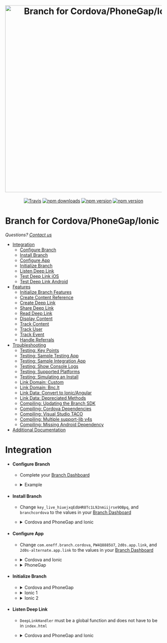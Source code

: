 <h1 align="center">
  <a href="https://branch.io"><img src="http://i.imgur.com/Y5EPQTo.png" alt="Branch for Cordova/PhoneGap/Ionic" width="600"></a>
</h1>
<p align="center">
  <a href="https://travis-ci.org/BranchMetrics/cordova-ionic-phonegap-branch-deep-linking"><img src="https://img.shields.io/travis/BranchMetrics/cordova-ionic-phonegap-branch-deep-linking/master.svg" alt="Travis"></a>
  <a href="https://www.npmjs.com/package/branch-cordova-sdk"><img src="https://img.shields.io/npm/dt/branch-cordova-sdk.svg" alt="npm downloads"></a>
  <a href="https://www.npmjs.com/package/branch-cordova-sdk"><img src="https://img.shields.io/npm/v/branch-cordova-sdk.svg" alt="npm version"></a>
  <a href="https://www.npmjs.com/package/branch-cordova-sdk"><img src="https://img.shields.io/npm/l/branch-cordova-sdk.svg" alt="npm version"></a>
</p>

# Branch for Cordova/PhoneGap/Ionic
*Questions? [Contact us](https://support.branch.io/support/tickets/new)*

- [Integration](#integration)
  - [Configure Branch](#configure-branch)
  - [Install Branch](#install-branch)
  - [Configure App](#configure-app)
  - [Initialize Branch](#initialize-branch)
  - [Listen Deep Link](#listen-deep-link)
  - [Test Deep Link iOS](#test-deep-link-ios)
  - [Test Deep Link Android](#test-deep-link-android)
- [Features](#features)
  - [Initialize Branch Features](#initialize-branch-features)
  - [Create Content Reference](#create-content-reference)
  - [Create Deep Link](#create-deep-link)
  - [Share Deep Link](#share-deep-link)
  - [Read Deep Link](#read-deep-link)
  - [Display Content](#display-content)
  - [Track Content](#track-content)
  - [Track User](#track-user)
  - [Track Event](#track-event)
  - [Handle Referrals](#handle-referrals)
- [Troubleshooting](#troubleshooting)
  - [Testing: Key Points](#testing-key-points) 
  - [Testing: Sample Testing App](#testing-sample-testing-app)
  - [Testing: Sample Integration App](#testing-sample-integration-app)
  - [Testing: Show Console Logs](#testing-show-console-logs)
  - [Testing: Supported Platforms](#testing-supported-platforms)
  - [Testing: Simulating an Install](#testing-simulating-an-install)
  - [Link Domain: Custom](#link-domain-custom)
  - [Link Domain: Bnc.lt](#link-domain-bnclt)
  - [Link Data: Convert to Ionic/Angular](#link-data-convert-to-ionicangular)
  - [Link Data: Depreciated Methods](#link-data-depreciated-methods)
  - [Compiling: Updating the Branch SDK](#compiling-updating-the-branch-sdk)
  - [Compiling: Cordova Dependencies](#compiling-cordova-dependencies)
  - [Compiling: Visual Studio TACO](#compiling-visual-studio-taco)
  - [Compiling: Multiple support-lib v4s](#compiling-multiple-support-lib-v4s)
  - [Compiling: Missing Android Dependency](#compiling-missing-android-dependency)
- [Additional Documentation](#additional-documentation)

# Integration

- #### Configure Branch

  - Complete your [Branch Dashboard](https://dashboard.branch.io/settings/link)
  
  - <details><summary>Example</summary>
    ![image](http://i.imgur.com/tkEolFM.png)
    </details>

- #### Install Branch

  - Change `key_live_hiuejxqEdbHR8Tc1L92nmiijrse9OBpq`, and `branchcordova` to the values in your [Branch Dashboard](https://dashboard.branch.io/settings/link)

  - <details><summary>Cordova and PhoneGap and Ionic</summary>
    ```sh
    # terminal
    cordova plugin remove io.branch.sdk;
    cordova plugin add branch-cordova-sdk --variable BRANCH_KEY=key_live_hiuejxqEdbHR8Tc1L92nmiijrse9OBpq --variable URI_SCHEME=branchcordova;
    ```
    </details>

- #### Configure App

  - Change `com.eneff.branch.cordova`, `PW4Q8885U7`, `2d0s.app.link`, and `2d0s-alternate.app.link` to the values in your [Branch Dashboard](https://dashboard.branch.io/settings/link)

  - <details><summary>Cordova and Ionic</summary>
    ```xml
    <!-- sample config.xml -->
    <widget id="com.eneff.branch.cordova" version="0.0.1" xmlns="http://www.w3.org/ns/widgets" xmlns:cdv="http://cordova.apache.org/ns/1.0">
      <branch-config>
        <ios-team-id value="PW4Q8885U7"/>
        <host name="2d0s.app.link" scheme="https" />
        <host name="2d0s-alternate.app.link" scheme="https" />
      </branch-config>
    ```
    </details>

  - <details><summary>PhoneGap</summary>
    ```xml
    <!-- sample config.xml -->
    <widget id="com.eneff.branch.cordova" version="1.0.0" xmlns="http://www.w3.org/ns/widgets" xmlns:gap="http://phonegap.com/ns/1.0">
      <branch-config>
        <ios-team-id value="PW4Q8885U7"/>
        <host name="2d0s.app.link" scheme="https" />
        <host name="2d0s-alternate.app.link" scheme="https" />
      </branch-config>
    ```
    </details>

- #### Initialize Branch

  - <details><summary>Cordova and PhoneGap</summary>  
    ```js
    // sample index.js
    var app = {
      initialize: function() {
        this.bindEvents();
      },

      bindEvents: function() {
        document.addEventListener("deviceready", this.onDeviceReady, false);
      },
      onDeviceReady: function() {
        BranchInit(true);
      },

      function BranchInit(isDebug) {
        Branch.setDebug(isDebug); // for development and debugging only
        Branch.initSession().then(function(res) {
          console.log(res);
        }).catch(function(err) {
          console.error(err);
        });
      }
    };
    
    app.initialize();
    ```
    </details>

  - <details><summary>Ionic 1</summary>
    ```js
    // sample app.js
    .run(function($ionicPlatform) {
      $ionicPlatform.ready(function() {

        $ionicPlatform.on("deviceready", function(){
          BranchInit(true);
        });

        function BranchInit(isDebug) {
          Branch.setDebug(isDebug); // for development and debugging only
          Branch.initSession().then(function(res) {
            console.log(res);
          }).catch(function(err) {
            console.error(err);
          });
        }
      });
    })
    ```
    </details>

  - <details><summary>Ionic 2</summary>
    ```typescript
    // sample app.component.js
    declare var Branch;

    @Component({
      // ...
    })

    export class MyApp {
      constructor(platform: Platform) {
        platform.ready().then(() => {

          // Branch
          Branch.setDebug(isDebug); // for development and debugging only
          Branch.initSession().then(function(res) {
            console.log(res);
          }).catch(function(err) {
            console.error(err);
          });
        });
      }
    }
    ```
    </details>

- #### Listen Deep Link

  - `DeepLinkHandler` must be a global function and does not have to be in `index.html`

  - <details><summary>Cordova and PhoneGap and Ionic</summary>
    ```html
    <!-- sample index.html -->
        <script>
          // required
          function DeepLinkHandler(data) {
            if (data) {
              alert("Data Link handler response: " + JSON.stringify(data));
            }
          }

          // optional
          function NonBranchLinkHandler(data) {
            if (data) {
              alert("Non-Branch Link Detected: " + JSON.stringify(data));
            }
          }
        </script>
      </body>
    </html>
    ```
    </details>

- #### Test Deep Link iOS

  - Wait 15 minutes after saving changes on the [Branch Dashboard](https://dashboard.branch.io/settings/link)

  - Create a deep link from the [Branch Marketing Dashboard](https://dashboard.branch.io/marketing)

  - Delete your app from the device *(reset the Apple AASA scraping)*

  - Compile your app *(`cordova build ios` `phonegap build ios` `ionic build ios`)*

  - Launch your app to device from Xcode *(not TestFlight or Simulator)*

  - Paste deep link in Apple Notes

  - Long press on the deep link *(not 3D Touch)*

  - Click `Open in "APP_NAME"` to open app

  - <details><summary>Example</summary>
    ![image](http://i.imgur.com/VJVICXd.png)
    </details>

- #### Test Deep Link Android

  - Wait 30 minutes after saving changes on the [Branch Dashboard](https://dashboard.branch.io/settings/link)

  - Create a deep link from the [Branch Marketing Dashboard](https://dashboard.branch.io/marketing)

  - Delete your app from the device

  - Compile your app *(`cordova build android` `phonegap build android` `ionic build android`)*

  - Launch your app to device

  - Paste deep link in Google Hangouts

  - Tap on the deep link to open app

# Features

- #### Initialize Branch Features

  - Load Branch into your app. Must be called on `deviceReady`

  - <details><summary>Example</summary>
    ```js
    // for development and debugging only
    Branch.setDebug(isDebug);

    // sync with Mixpanel if installed
    Branch.setMixpanelToken('your_mixpanel_token');

    // init Branch
    Branch.initSession().then(function(res) {
      console.log(res);
    }).catch(function(err) {
      console.error(err);
    });
    ```
    </details>

- #### Create Content Reference

  - The Branch Universal Object encapsulates the thing you want to share (content or user)

  - <details><summary>Properties</summary>

    | Key | Default | Usage | Link Property
    | --- | :-: | --- | :-:
    | canonicalIdentifier | | **(Required)** This is the unique identifier for content that will help Branch dedupe across many instances of the same thing. Suitable options: a website with pathing, or a database with identifiers for entities | `$canonical_identifier`
    | canonicalUrl | | The canonical URL, used for SEO purposes | `$canonical_url`
    | title | | The name for the piece of content | `$og_title`
    | contentDescription | | A description for the content | `$og_description`
    | contentImageUrl | | The image URL for the content | `$og_image_url `
    | price | | The price of the item | `$amount`
    | currency | | The currency representing the price in ISO 4217 currency code | `$currency`
    | contentIndexMode | `"public"` | Can be set to either `"public"` or `"private"`. Public indicates that you’d like this content to be discovered by other apps. | `$publicly_indexable`
    | contentMetadata | | Any custom key-value data e.g. `{ "custom": "data" }`
    </details>

  - <details><summary>Example</summary>
    ```js
    // only canonicalIdentifier is required
    var properties = {
        canonicalIdentifier: "123",
        canonicalUrl: "http://example.com/123",
        title: "Content 123",
        contentDescription: "Content 123 " + Date.now(),
        contentImageUrl: "http://lorempixel.com/400/400",
        price: 12.12,
        currency: "GBD",
        contentIndexingMode: "private",
        contentMetadata: {
            "custom": "data",
            "testing": 123,
            "this_is": true
        }
    };

    // create a branchUniversalObj variable to reference with other Branch methods
    var branchUniversalObj = null;
    Branch.createBranchUniversalObject(properties).then(function(res) {
        branchUniversalObj = res;
        alert("Response: " + JSON.stringify(res));
    }).catch(function(err) {
        alert("Error: " + JSON.stringify(err));
    });
    ```
    </details>

- #### Create Deep Link

  - Creates a deep link URL with encapsulated data

  - Needs a [Branch Universal Object](#create-content-reference)

  - <details><summary>Analytics</summary>

    | Key | Default | Usage
    | --- | :-: | ---
    | channel | | Use channel to tag the route that your link reaches users. For example, tag links with `"Facebook"` or `"LinkedIn"` to help track clicks and installs through those paths separately
    | feature | | This is the feature of your app that the link might be associated with. For example, if you had built a referral program, you would label links with the feature ‘referral’
    | campaign | | Use this field to organize the links by actual campaign. For example, if you launched a new feature or product and want to run a campaign around that
    | stage | | Use this to categorize the progress or category of a user when the link was generated. For example, if you had an invite system accessible on level 1, level 3 and 5, you could differentiate links generated at each level with this parameter
    | tags | | This is a free form entry with unlimited values `["string"]`. Use it to organize your link data with labels that don’t fit within the bounds of the above
    | alias | | Specify a link alias in place of the standard encoded short URL e.g. `yourdomain.com/youralias`. Link aliases are unique, immutable objects that cannot be deleted. Aliases on the legacy `bnc.lt` domain are incompatible with Universal Links and Spotlight
    | type | `0` | Set to `1` to limit deep linking behavior of the generated link to a single use. Set type to `2` to make link show up under [Marketing Dashboard](https://dashboard.branch.io/marketing)
    </details>

  - <details><summary>Properties</summary>

    - <details><summary>Custom Data</summary>

      | Key | Value | Usage
      | --- | :-: | ---
      | random | `123` | Any key-value pair
      | hello | `"world"` | Any key-value pair
      | custom_data | `true` | Any key-value pair
      </details>

    - <details><summary>Redirection</summary>

      | Key | Default | Usage
      | --- | :-: | ---
      | $fallback_url | | Change the redirect endpoint for all platforms - so you don’t have to enable it by platform. Note that Branch will forward all robots to this URL, overriding any OG tags entered in the link.  System-wide Default URL (set in Link Settings)
      | $desktop_url | | Change the redirect endpoint on desktops Text-Me-The-App page (set in Link Settings)
      | $ios_url | | Change the redirect endpoint for iOS  App Store page for your app (set in Link Settings)
      | $ipad_url | | Change the redirect endpoint for iPads `$ios_url` value
      | $android_url  | | Change the redirect endpoint for Android  Play Store page for your app (set in Link Settings)
      | $windows_phone_url  | | Change the redirect endpoint for Windows OS Windows Phone default URL (set in Link Settings)
      | $blackberry_url | | Change the redirect endpoint for Blackberry OS  BlackBerry default URL (set in Link Settings)
      | $fire_url | | Change the redirect endpoint for Amazon Fire OS Fire default URL (set in Link Settings)
      | $ios_wechat_url | | Change the redirect endpoint for WeChat on iOS devices `$ios_url value`
      | $android_wechat_url | | Change the redirect endpoint for WeChat on Android devices  `$android_url` value
      | $after_click_url | | URL redirect to after the main click redirect has completed
      | $web_only | `false` | Force to open the `$fallback_url` instead of the app
      </details>

    - <details><summary>Deep Link</summary>

      | Key | Default | Usage
      | --- | :-: | ---
      | $deeplink_path | `open?link_click_id=1234` | Set the deep link path for all platforms - so you don’t have to enable it by platform. When the Branch SDK receives a link with this parameter set, it will automatically load the custom URI path contained within
      | $android_deeplink_path | | Set the deep link path for Android apps When the Branch SDK receives a link with this parameter set, it will automatically load the custom URI path contained within
      | $ios_deeplink_path | | Set the deep link path for iOS apps. When the Branch SDK receives a link with this parameter set, it will automatically load the custom URI path contained within
      | $match_duration | `7200` | Lets you control the fingerprinting match timeout (the time that a click will wait for an app open to match) also known as attribution window. Specified in seconds
      | $always_deeplink | `true` | Set to `false` to make links always fall back to your mobile site. Does not apply to Universal Links or Android App Links.
      | $ios_redirect_timeout | `750` | Control the timeout that the client-side JS waits after trying to open up the app before redirecting to the App Store. Specified in milliseconds
      | $android_redirect_timeout | `750` | Control the timeout that the clientside JS waits after trying to open up the app before redirecting to the Play Store. Specified in milliseconds
      | $one_time_use | `false` | Set to `true` to limit deep linking behavior of the generated link to a single use. Can also be set using type
      | $custom_sms_text | | Text for SMS link sent for desktop clicks to this link. Must contain `{{ link }}` Value of Text me the app page in Settings
      </details>

    - <details><summary>Content</summary>

      | Key | Default | Usage
      | --- | :-: | ---
      | $publicly_indexable | `1` | Cannot modify here. Needs to be set by the Branch Universal Object
      | $keywords | | Keywords for which this content should be discovered by. Just assign an array of strings with the keywords you’d like to use
      | $canonical_identifier | | This is the unique identifier for content that will help Branch dedupe across many instances of the same thing. Suitable options: a website with pathing, or a database with identifiers for entities
      | $exp_date | `0` | Cannot modify here. Needs to be set by the Branch Universal Object
      | $content_type | | This is a label for the type of content present. Apple recommends that you use uniform type identifier as described here
      </details>

    - <details><summary>DeepView</summary>

      | Key | Default | Usage
      | --- | :-: | ---
      | $ios_deepview | `default_template` | The name of the deepview template to use for iOS
      | $android_deepview | `default_template` | The name of the deepview template to use for Android
      | $desktop_deepview | `default_template` | The name of the deepview template to use for the Desktop
      </details>

    - <details><summary>Open Graph</summary>

      | Key | Default | Usage
      | --- | :-: | ---
      | $og_title | | Set the title of the link as it will be seen in social media displays
      | $og_description | | Set the description of the link as it will be seen in social media displays
      | $og_image_url | | Set the image of the link as it will be seen in social media displays
      | $og_image_width | | Set the image’s width in pixels for social media displays
      | $og_image_height | | Set the image’s height in pixels for social media displays
      | $og_video | | Set a video as it will be seen in social media displays
      | $og_url | | Set the base URL of the link as it will be seen in social media displays
      | $og_type | | Set the type of custom card format link as it will be seen in social media displays
      | $og_redirect | | (Advanced, not recommended) Set a custom URL that we redirect the social media robots to in order to retrieve all the appropriate tags
      | $og_app_id | | (Rarely used) Sets the app id tag
      </details>

    - <details><summary>Twitter</summary>

      | Key | Default | Usage
      | --- | :-: | ---
      | $twitter_card | | Set the Twitter card type of the link
      | $twitter_title | | Set the title of the Twitter card
      | $twitter_description | | Set the description of the Twitter card
      | $twitter_image_url | | Set the image URL for the Twitter card
      | $twitter_site | | Set the site for Twitter
      | $twitter_app_country | | Set the app country for the app card
      | $twitter_player | | Set the video player’s URL. Defaults to the value of `$og_video`.
      | $twitter_player_width | | Set the player’s width in pixels
      | $twitter_player_height | | Set the player’s height in pixels
      </details>

    </details>

  - <details><summary>Example</summary>
    ```js
    // optional fields
    var analytics = {
        channel: "channel",
        feature: "feature",
        campaign: "campaign",
        stage: "stage",
        tags: ["one","two","three"]
    };

    // optional fields
    var properties = {
        $fallback_url: "www.example.com",
        $desktop_url: "www.desktop.com",
        $android_url: "www.android.com",
        $ios_url: "www.ios.com",
        $ipad_url: "www.ipad.com",
        more_custom: "data",
        even_more_custom: true,
        this_is_custom: 41231
    };

    branchUniversalObj.generateShortUrl(analytics, properties).then(function(res) {
        alert(JSON.stringify(res.url));
    }).catch(function(err) {
        alert(JSON.stringify(err));
    });
    ```
    </details>

- #### Share Deep Link

  -  Will generate a Branch deep link and tag it with the channel the user selects

  - Needs a [Branch Universal Object](#create-content-reference)

  - `Analytics` and `Properties` use the same key-value pairs as [Create Deep Link](#create-deep-link)

  - <details><summary>Example</summary>
    ```js
    // optional fields
    var analytics = {
        channel: "channel",
        feature: "feature",
        campaign: "campaign",
        stage: "stage",
        tags: ["one","two","three"]
    };

    // optional fields
    var properties = {
        $fallback_url: "www.example.com",
        $desktop_url: "www.desktop.com",
        $android_url: "www.android.com",
        $ios_url: "www.ios.com",
        $ipad_url: "www.ipad.com",
        more_custom: "data",
        even_more_custom: true,
        this_is_custom: 41231
    };

    var message = "Check out this link";

    // optional listeners (must be called before showShareSheet)
    branchUniversalObj.onShareSheetLaunched(function(res) {
      // android only
      alert(JSON.stringify(res));
    });
    branchUniversalObj.onShareSheetDismissed(function(res) {
      alert(JSON.stringify(res));
    });
    branchUniversalObj.onLinkShareResponse(function(res) {
      alert(JSON.stringify(res));
    });
    branchUniversalObj.onChannelSelected(function(res) {
      // android only
      alert(JSON.stringify(res));
    });

    // share sheet
    branchUniversalObj.showShareSheet(analytics, properties, message);
    ```
    </details>

- #### Read Deep Link

  - Retrieve Branch data from a deep link

  - Best practice to receive data from `DeepLinkHandler` listener

  - <details><summary>Example (listener)</summary>
    > must be global functions

    ```js
    // required
    function DeepLinkHandler(data) {
      if (data) {
        // window.location = "#/tab/chats/3"; // navigate to page based on data
        alert("Data Link handler response: " + JSON.stringify(data));
      }
    }

    // optional
    function NonBranchLinkHandler(data) {
      if (data) {
        alert("Non-branch link found: " + JSON.stringify(data));
      }
    }
    ```
    </details>

  - <details><summary>Example (first data)</summary>
    ```js
    Branch.getFirstReferringParams().then(function(res) {
      alert("Response: " + JSON.stringify(res));
    }).catch(function(err) {
      alert("Error: " + JSON.stringify(err));
    });
    ```
    </details>

  - <details><summary>Example (latest data)</summary>
    ```js
    Branch.getLatestReferringParams().then(function(res) {
      alert("Response: " + JSON.stringify(res));
    }).catch(function(err) {
      alert("Error: " + JSON.stringify(err));
    });
    ```
    </details>

- #### Show Content

  - List content on iOS Spotlight

  - Needs a [Branch Universal Object](#create-content-reference)

  - <details><summary>Example</summary>
    ```js
    branchUniversalObj.listOnSpotlight().then(function(res) {
      alert(JSON.stringify(res));
    }).catch(function(err) {
      alert(JSON.stringify(err));
    });
    ```
    </details>

- #### Track Content

  - Track how many times a user views a particular piece of content

  - Needs a [Branch Universal Object](#create-content-reference)

  - <details><summary>Example</summary>
    ```js
    branchUniversalObj.registerView().then(function(res) {
      alert(JSON.stringify(res));
    }).catch(function(err) {
      alert(JSON.stringify(err));
    });
    ```
    </details>

- #### Track User

  - Sets the identity of a user (email, ID, UUID, etc) for events, deep links, and referrals

  - <details><summary>Example (set)</summary>
    ```js
    var userId = "email_or_id";
    Branch.setIdentity(userId).then(function(res) {
      alert(JSON.stringify(res));
    }).catch(function(err) {
      alert(JSON.stringify(err));
    });
    ```
    </details>

  - <details><summary>Example (logout)</summary>
    ```js
    Branch.logout().then(function(res) {
      alert(JSON.stringify(res));
    }).catch(function(err) {
      alert(JSON.stringify(err));
    });
    ```
    </details>

- #### Track Event

  - Registers custom events

  - Must [Track User](#track-user) before [Track Event](#track-event) to associate events with a user

  - <details><summary>Example</summary>
    ```js
    var eventName = "clicked_on_this";
    var metaData = { "custom_dictionary": 123 }; // optional
    Branch.userCompletedAction(eventName, metaData).then(function(res) {
      alert(JSON.stringify(res));
    }).catch(function(err) {
      alert(JSON.stringify(err));
    });
    ```
    ```js
    var eventName = "clicked_on_this";
    Branch.userCompletedAction(eventName).then(function(res) {
      alert(JSON.stringify(res));
    }).catch(function(err) {
      alert(JSON.stringify(err));
    });
    ```
    </details>

- #### Handle Referrals

  - Referral points are obtained from events triggered by users from rules created on the [Branch Dashboard](https://dashboard.branch.io/referrals/rules)

  - <details><summary>Example (get credits)</summary>
    - Referrer is [tracked](#track-user)
    
    - Referrer [creates a deep link](#create-deep-link)
    
    - Referrer [shares the deep Link](#share-deep-link)
    
    - Referee clicks on deep link
    
    - Referee triggers a [custom event](#track-event)
    
    - Catch the event in your Branch Dashboard as a [rule](https://dashboard.branch.io/referrals/rules)
    
    - Referrer gets referral points

    </details>

  - <details><summary>Example (spend credits)</summary>
    ```js
    var amount = 10;
    var bucket = "this_bucket"; // optional
    Branch.redeemRewards(amount, bucket).then(function(res) {
      alert(JSON.stringify(res));
    }).catch(function(err) {
      alert(JSON.stringify(err));
    });
    ```
    ```js
    var amount = 10;
    Branch.redeemRewards(amount).then(function(res) {
      alert(JSON.stringify(res));
    }).catch(function(err) {
      alert(JSON.stringify(err));
    });
    ```
    </details>

  - <details><summary>Example (load credits)</summary>
    ```js
    var bucket = "this_bucket"; // optional
    Branch.loadRewards(bucket).then(function(res) {
      alert(JSON.stringify(res));
    }).catch(function(err) {
      alert(JSON.stringify(err));
    });
    ```
    ```js
    Branch.loadRewards().then(function(res) {
      alert(JSON.stringify(res));
    }).catch(function(err) {
      alert(JSON.stringify(err));
    });
    ```
    </details>

  - <details><summary>Example (load history)</summary>
    ```js
    Branch.creditHistory().then(function(res) {
      alert(JSON.stringify(res));
    }).catch(function(err) {
      alert(JSON.stringify(err));
    });
    ```
    </details>

# Troubleshooting

- #### Testing: Key Points

  - Use the Branch `key_live`
  
  - Always use the `DeepLinkHandler` to read Deep Link data

  - Always test on `device` (`simulator` `browser` `genymotion` will break)
  
  - Other deep link plugins (ex `cordova-universal-links-plugin`) will interferer with Branch

- #### Testing: Sample Testing App

  - [Branch Testing App](https://github.com/BranchMetrics/cordova-ionic-phonegap-branch-deep-linking/tree/master/testbed)

- #### Testing: Sample Integration App

  - <details><summary>Example (Ionic)</summary>
    
    - **Install**
    ```bash
    npm install -g cordova ionic;
    ionic start t3 tabs;
    cd t3;
    ionic platform add ios;
    ionic platform add android;
    ionic plugin remove io.branch.sdk;
    # values should be from your Branch Dashboard https://dashboard.branch.io/settings/link
    ionic plugin add https://github.com/BranchMetrics/Cordova-Ionic-PhoneGap-Deferred-Deep-Linking-SDK.git --variable BRANCH_KEY=key_live_jnBhaHwt5K8xtn4g4hblHoleqsocI6C2 --variable URI_SCHEME=branchionic;
    ```

    - **Update config.xml**
    ```js
    <!-- values should be from your Branch Dashboard https://dashboard.branch.io/settings/link -->
    <widget id="com.eneff.branch.ionic" version="0.0.1" xmlns="http://www.w3.org/ns/widgets" xmlns:cdv="http://cordova.apache.org/ns/-0**">**
      <branch-config>
        <ios-team-id value="PW4Q8885U7"/>
        <host name="cluv.app.link" scheme="https"/>
        <host name="cluv-alternate.app.link" scheme="https"/>
      </branch-config>
    ```  

    - **update app.js**
    ```js
    // global function
    function DeepLinkHandler(data) {
      if (data) {
        alert('Data Link handler response: ' + JSON.stringify(data));
      }
    }

    angular.module('starter', ['ionic', 'starter.controllers', 'starter.services'])

    .run(function($ionicPlatform) {
      $ionicPlatform.ready(function() {
        if (window.cordova && window.cordova.plugins && window.cordova.plugins.Keyboard) {
          cordova.plugins.Keyboard.hideKeyboardAccessoryBar(true);
          cordova.plugins.Keyboard.disableScroll(true);
        }
        if (window.StatusBar) {
          StatusBar.styleDefault();
        }

        // Branch
        $ionicPlatform.on('deviceready', function(){
          Branch.setDebug(true);
          Branch.initSession();
        });
      });
    })

    // ...
    ```

    - **Delete app off device**

    - **Compile ionic**
    ```bash
    ionic build ios;
    ```

    - **Run on device through xcode**
    ```bash
    open -a Xcode platforms/ios/t3.xcodeproj;
    ```

    - **Click on a deep link in iMessage to open the app**
       - For example, the deep link [https://cluv.app.link/6TOiVlCqXx](https://cluv.app.link/6TOiVlCqXx) can be created from your [Branch Dashboard](https://dashboard.branch.io/marketing)

      - ![image](http://i.imgur.com/YzeE14X.gif)

    </details>

- #### Testing: Show Console Logs

  - <details><summary>iOS Simulator</summary>
    - `cordova run ios;`

    - Safari -> Preferences -> Advance -> Show Develop menu in menu bar

    - Safari -> Develop -> Simulator -> index.html -> Console

    - *May need to unplug and replug device*

    - *May need to open Xcode and update provisioning profile*

    </details>

  - <details><summary>iOS Xcode</summary>
    - `cordova plugin add cordova-plugin-console;`

    - `cordova build ios;`

    - Xcode -> APP_LOCATION/platforms/ios/APP_NAME.Xcodeproj

    - Xcode -> App -> General -> Signing -> Team

    - Xcode -> Product -> Run

    - Xcode -> View -> Debug Area -> Activate Console

    </details>

  - <details><summary>Android Device</summary>
    - Plug device in

    - `cordova run android;`

    - Chrome -> [chrome://inspect/#devices](chrome://inspect/#devices) -> Console

    </details>

  - <details><summary>Android Genymotion</summary>
    - Genymotion -> Start

    - `cordova run android;`

    - Chrome -> [chrome://inspect/#devices](chrome://inspect/#devices) -> Console

    </details>

- #### Testing: Supported Platforms

  - <details><summary>Apps which support Branch deep links</summary>

    | | iOS | Details | Android | Details 
    | --- | :-: | --- | :-: | ---
    | Facebook NewsFeed | ✅ | Works when [DeepViews](https://dashboard.branch.io/settings/deepviews) are enabled | ✅ | 
    | Facebook Messanger | ✅ | Works when [DeepViews](https://dashboard.branch.io/settings/deepviews) are enabled | ✅ | Works except the `app.link` domain is not clickable |
    | Twitter | ✅ | | ✅ |
    | Pinterest | ✅ | Works when [DeepViews](https://dashboard.branch.io/settings/deepviews) are enabled | 🅾️ | 
    | Slack | ✅ | | ✅ | |
    | Chrome address bar | 🅾️ | | 🅾️ |
    | Chrome web page | ✅ | | ✅ |
    | FireFox address bar | 🅾️ | | ✅ |
    | FireFox web page | ✅ | | ✅ |
    | Safari address bar | 🅾️ | | |
    | Safari web page | ✅ | | |
    | WeChat | 🅾️ | | 🅾️ |
    | WhatsApp | ✅ | | ✅ |
    | Hangouts | ✅ | | ✅ |
    | iMessage | ✅ | | |
    | Apple Mail | ✅ | | |
    | Gmail | ✅ | | ✅ |
    </detail>

- #### Testing: Simulating an Install
  
  - Add `Branch.setDebug(true);` before `Branch.initSession();`

  - Delete app

  - *[iOS only]* iPhone -> Settings -> Privacy -> Advertising -> Reset Advertising Identifier -> Reset Identifier

  - Click on deep link

  - Install app

  - Read from `DeepLinkHandler` for `+is_first_session = true`

- #### Link Domain: Custom

  - Change `PW4Q8885U7` and `custom.domain.com` to the values in your [Branch Dashboard](https://dashboard.branch.io/settings/link)

  - <details><summary>Cordova and PhoneGap and Ionic</summary>
    ```xml
    <!-- sample config.xml -->
    <branch-config>
      <ios-team-id value="PW4Q8885U7"/>
      <host name="custom.domain.com" scheme="https" />
    </branch-config>
    ```
    </details>

- #### Link Domain: Bnc.lt

  - Change `PW4Q8885U7` and `/WSuf` to the values in your [Branch Dashboard](https://dashboard.branch.io/settings/link)

  - <details><summary>Cordova and PhoneGap and Ionic</summary>
    ```xml
    <!-- sample config.xml -->
    <branch-config>
      <ios-team-id value="PW4Q8885U7"/>
      <android-prefix value="/WSuf" />
      <host name="bnc.lt" scheme="https" />
    </branch-config>
    ```
    </details>

- #### Link Data: Convert to Ionic/Angular

  - Convert Branch deep link data from `DeepLinkHandler` into Ionic and Angular

  - <details><summary>Listen to Branch data, and save it into an Angular `DeepLink` factory</summary>
    ```js
    // must be a global function
    function DeepLinkHandler(data) {
      if (data) {
        // access the angular Factory("DeepLink")
        angular.element(document.querySelector("[ng-app]")).injector().get("DeepLink").set(data);
        console.log("Data Link handler response: " + JSON.stringify(data));
      } else {
        console.error("Data Link handler no data");
      }
    }
    ```
    </details>

  - <details><summary>Create a `DeepLink` factory</summary>
    ```js
    angular.module("starter.services", [])
    .factory("DeepLink", function($window, $timeout) {
      var data = {};

      return {
        get: function() {
          return data;
        },
        set: function(json) {
          // use the angular version of timeout
          $timeout(function() {
            // set the data
            data = json;
            // navigate example
            $window.location = "#/tab/chats/3";
          }, 0);
        }
      };
    });
    ```
    </details>

  - <details><summary>Access `DeepLink` factory</summary>
    ```js
    angular.module("starter.controllers", [])

    .controller("DashCtrl", function($scope, DeepLink) {
      $scope.content = {}
      $scope.buttonPressed = function() {
        // put branch data into a label that has ng-model content.data
        $scope.content.data = JSON.stringify(DeepLink.get());
      };
    })
    ```
    </details>

- #### Link Data: Depreciated Methods

  - Before version `2.4.0`, Branch used globally defined listeners to pass events generated by clicking on links outside your cordova app into it. To make this behavior more explicit, we've shifted to event listeners passed to the branch object via the branch.initSession(onBranchLinkHook) and branch.onNonBranchLink(hook). If you don't want to use these new methods and instead prefer the old global hooks without seeing warnings, call branch.disableGlobalListenersWarning().

  - `branch.disableGlobalListenersWarnings();` turns off warnings about using global listeners.

- #### Compiling: Updating the Branch SDK

  - Change `xxxx`, and `xxxx` to the values in your [Branch Dashboard](https://dashboard.branch.io/settings/link)

  - <details><summary>Example</summary>
    ```bash
    # update cordova
    npm install -g cordova;

    # remove old Branch SDK cache
    cordova platform remove ios;
    cordova platform remove android;
    cordova platform remove browser;

    # update Branch SDK
    cordova plugin remove io.branch.sdk;
    cordova plugin add branch-cordova-sdk --variable BRANCH_KEY=xxxx --variable URI_SCHEME=xxxx;

    # add platforms back
    cordova platform add ios;
    cordova platform add android;

    # compile platform code
    cordova build ios;
    cordova build android;
    ```
    </details>

- #### Compiling: Cordova Dependencies

  - <details><summary>Node</summary>
    ```sh
    /usr/bin/ruby -e "$(curl -fsSL https://raw.githubusercontent.com/Homebrew/install/master/install)";
    brew update;
    brew install node;
    ```
    </details>

  - <details><summary>Xcode</summary>
    - Install [Xcode](https://developer.apple.com/download/)

    - Open Xcode -> agree to SDK license agreement

    - Open Xcode -> Create new Xcode project -> Run simulator -> Agree to developer mode on mac

    </details>

  - <details><summary>Android Studio</summary>
    - Read [instructions](https://developer.android.com/studio/install.html)

    - Install [JVM](http://www.oracle.com/technetwork/java/javase/downloads/jdk8-downloads-2133151.html)

    - Install [Android Studio](https://developer.android.com/studio/index.html)

    - Open Android Studio -> configure -> appearance/system settings/android sdk -> android 6.0 -> Okay

    - Open Android Studio -> New project -> ... -> Run -> Create new emulator -> Nexus 6p 23 -> Finish

      ```sh
      sudo cat >> ~/.bash_profile <<EOF

      export ANDROID_HOME=$HOME/Library/Android/sdk
      export PATH=$ANDROID_HOME/tools:$PATH
      export PATH=$ANDROID_HOME/platform-tools:$PATH
      EOF
      source ~/.bash_profile;
      ```

      ```sh
      android update sdk;
      ```

    - Install Android SDK build-tools 24.0.1

    </details>

  - <details><summary>Genymotion *(optional)*</summary>
    - Install [Virtual Box](https://www.virtualbox.org/wiki/Downloads)

    - Install [Genymotion](https://www.genymotion.com/download/)

    - Genymotion -> Add virtual device -> Google Nexus 6P - 6.0.0 - API 23 -> Next

    </details>

- #### Compiling: Visual Studio TACO

  - Download the latest [source code](https://github.com/BranchMetrics/cordova-ionic-phonegap-branch-deep-linking/releases) and import the Branch SDK locally

- #### Compiling: Multiple support-lib v4s

  - Branch does not depend on the `android-support-v4` file, but other Cordova plugins could cause an issue

  - <details><summary>Add `multiDexEnabled true` inside defaultConfig tag in `build.gradle`</summary>
    ```sh
    defaultConfig {
      multiDexEnabled true
    }
    ```
    </details>

  - Remove the `android-support-v4.jar` in Android `libs` directory

  - Run `./gradlew clean` in the Android directory

  - <details><summary>Run `android-support-v4` file for compiling</summary>
    ```sh
    compile ("com.google.android.gms:play-services-ads:9.+") {
      exclude module: "support-v4"
    }
    ```
    </details>

- #### Compiling: Missing Android Dependency

  - Gradle build cannot find `io.branch.sdk.android:library:2.+` dependency

  - <details><summary>Add into your `build.gradle` file</summary>
    ```sh
    compile "io.branch.sdk.android:library:2.+"
    ```
    </details>

# Additional Documentation

- [Branch Dashboard](https://dashboard.branch.io/settings/link)

- [Branch Docs](https://dev.branch.io/)

- [Change Log](https://github.com/BranchMetrics/cordova-ionic-phonegap-branch-deep-linking/blob/master/CHANGELOG.md)

- [Contributing to the SDK](https://github.com/BranchMetrics/cordova-ionic-phonegap-branch-deep-linking/blob/master/DEVELOPING.md)
